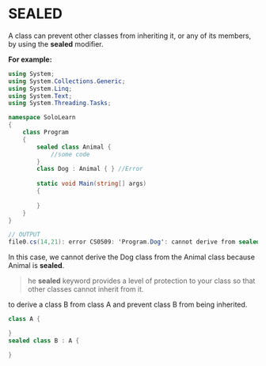 # SEALED

A class can prevent other classes from inheriting it, or any of its members, by using the **sealed** modifier.

**For example:**

```cs
using System;
using System.Collections.Generic;
using System.Linq;
using System.Text;
using System.Threading.Tasks;

namespace SoloLearn
{
    class Program
    {
        sealed class Animal {
            //some code
        }
        class Dog : Animal { } //Error
        
        static void Main(string[] args)
        {
            
        }
    }
}
```

```cs
// OUTPUT
file0.cs(14,21): error CS0509: 'Program.Dog': cannot derive from sealed type 'Program.Animal'
```

In this case, we cannot derive the Dog class from the Animal class because Animal is **sealed**.

> he **sealed** keyword provides a level of protection to your class so that other classes cannot inherit from it.

to derive a class B from class A and prevent class B from being inherited.

```cs
class A {

}
sealed class B : A {

}
```
